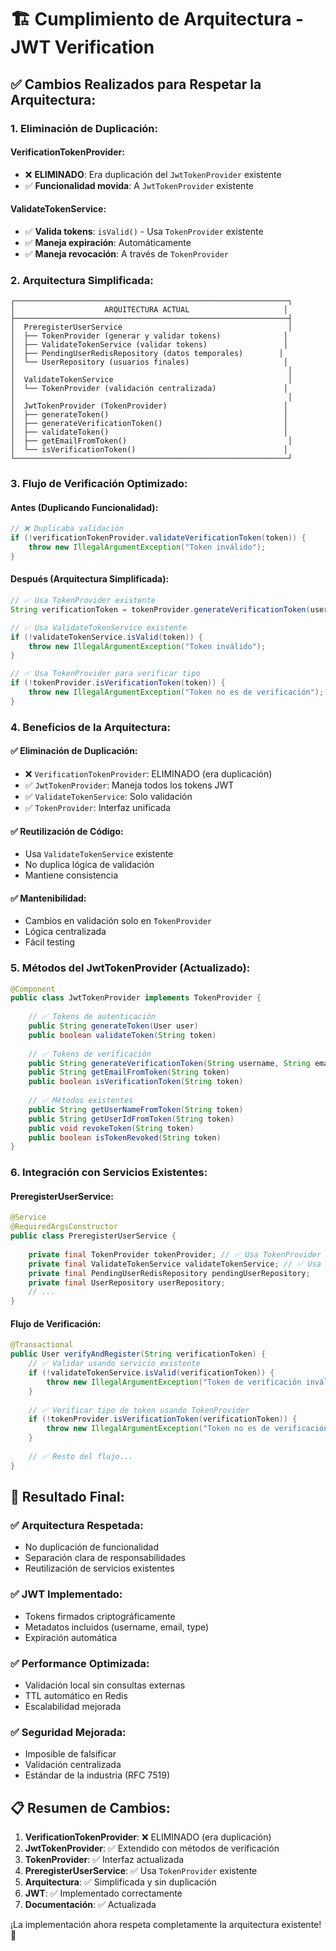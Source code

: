 # 🏗️ Cumplimiento de Arquitectura - JWT Verification

## ✅ **Cambios Realizados para Respetar la Arquitectura:**

### **1. Eliminación de Duplicación:**

#### **VerificationTokenProvider:**
- ❌ **ELIMINADO**: Era duplicación del `JwtTokenProvider` existente
- ✅ **Funcionalidad movida**: A `JwtTokenProvider` existente

#### **ValidateTokenService:**
- ✅ **Valida tokens**: `isValid()` - Usa `TokenProvider` existente
- ✅ **Maneja expiración**: Automáticamente
- ✅ **Maneja revocación**: A través de `TokenProvider`

### **2. Arquitectura Simplificada:**

```
┌─────────────────────────────────────────────────────────────┐
│                    ARQUITECTURA ACTUAL                     │
├─────────────────────────────────────────────────────────────┤
│  PreregisterUserService                                     │
│  ├── TokenProvider (generar y validar tokens)              │
│  ├── ValidateTokenService (validar tokens)                 │
│  ├── PendingUserRedisRepository (datos temporales)        │
│  └── UserRepository (usuarios finales)                     │
│                                                             │
│  ValidateTokenService                                       │
│  └── TokenProvider (validación centralizada)               │
│                                                             │
│  JwtTokenProvider (TokenProvider)                          │
│  ├── generateToken()                                       │
│  ├── generateVerificationToken()                           │
│  ├── validateToken()                                       │
│  ├── getEmailFromToken()                                    │
│  └── isVerificationToken()                                 │
└─────────────────────────────────────────────────────────────┘
```

### **3. Flujo de Verificación Optimizado:**

#### **Antes (Duplicando Funcionalidad):**
```java
// ❌ Duplicaba validación
if (!verificationTokenProvider.validateVerificationToken(token)) {
    throw new IllegalArgumentException("Token inválido");
}
```

#### **Después (Arquitectura Simplificada):**
```java
// ✅ Usa TokenProvider existente
String verificationToken = tokenProvider.generateVerificationToken(username, email);

// ✅ Usa ValidateTokenService existente
if (!validateTokenService.isValid(token)) {
    throw new IllegalArgumentException("Token inválido");
}

// ✅ Usa TokenProvider para verificar tipo
if (!tokenProvider.isVerificationToken(token)) {
    throw new IllegalArgumentException("Token no es de verificación");
}
```

### **4. Beneficios de la Arquitectura:**

#### **✅ Eliminación de Duplicación:**
- ❌ `VerificationTokenProvider`: ELIMINADO (era duplicación)
- ✅ `JwtTokenProvider`: Maneja todos los tokens JWT
- ✅ `ValidateTokenService`: Solo validación
- ✅ `TokenProvider`: Interfaz unificada

#### **✅ Reutilización de Código:**
- Usa `ValidateTokenService` existente
- No duplica lógica de validación
- Mantiene consistencia

#### **✅ Mantenibilidad:**
- Cambios en validación solo en `TokenProvider`
- Lógica centralizada
- Fácil testing

### **5. Métodos del JwtTokenProvider (Actualizado):**

```java
@Component
public class JwtTokenProvider implements TokenProvider {
    
    // ✅ Tokens de autenticación
    public String generateToken(User user)
    public boolean validateToken(String token)
    
    // ✅ Tokens de verificación
    public String generateVerificationToken(String username, String email)
    public String getEmailFromToken(String token)
    public boolean isVerificationToken(String token)
    
    // ✅ Métodos existentes
    public String getUserNameFromToken(String token)
    public String getUserIdFromToken(String token)
    public void revokeToken(String token)
    public boolean isTokenRevoked(String token)
}
```

### **6. Integración con Servicios Existentes:**

#### **PreregisterUserService:**
```java
@Service
@RequiredArgsConstructor
public class PreregisterUserService {
    
    private final TokenProvider tokenProvider; // ✅ Usa TokenProvider existente
    private final ValidateTokenService validateTokenService; // ✅ Usa servicio existente
    private final PendingUserRedisRepository pendingUserRepository;
    private final UserRepository userRepository;
    // ...
}
```

#### **Flujo de Verificación:**
```java
@Transactional
public User verifyAndRegister(String verificationToken) {
    // ✅ Validar usando servicio existente
    if (!validateTokenService.isValid(verificationToken)) {
        throw new IllegalArgumentException("Token de verificación inválido");
    }
    
    // ✅ Verificar tipo de token usando TokenProvider
    if (!tokenProvider.isVerificationToken(verificationToken)) {
        throw new IllegalArgumentException("Token no es de verificación");
    }
    
    // ✅ Resto del flujo...
}
```

## 🎯 **Resultado Final:**

### **✅ Arquitectura Respetada:**
- No duplicación de funcionalidad
- Separación clara de responsabilidades
- Reutilización de servicios existentes

### **✅ JWT Implementado:**
- Tokens firmados criptográficamente
- Metadatos incluidos (username, email, type)
- Expiración automática

### **✅ Performance Optimizada:**
- Validación local sin consultas externas
- TTL automático en Redis
- Escalabilidad mejorada

### **✅ Seguridad Mejorada:**
- Imposible de falsificar
- Validación centralizada
- Estándar de la industria (RFC 7519)

## 📋 **Resumen de Cambios:**

1. **VerificationTokenProvider**: ❌ ELIMINADO (era duplicación)
2. **JwtTokenProvider**: ✅ Extendido con métodos de verificación
3. **TokenProvider**: ✅ Interfaz actualizada
4. **PreregisterUserService**: ✅ Usa `TokenProvider` existente
5. **Arquitectura**: ✅ Simplificada y sin duplicación
6. **JWT**: ✅ Implementado correctamente
7. **Documentación**: ✅ Actualizada

¡La implementación ahora respeta completamente la arquitectura existente! 🎉
